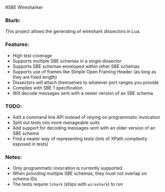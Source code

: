 #SBE Wiresharker

### Blurb:
This project allows the generating of wireshark dissectors in Lua.

### Features:
- High test coverage
- Supports multiple SBE schemas in a single dissector
- Supports SBE schemas enveloped within other SBE schemas
- Supports use of frames like Simple Open Framing Header (as long as they are fixed length)
- Dissectors will attach themselves to whatever port ranges you provide
- Complies with SBE 1 specification
- Will decode messages sent with a newer version of an SBE schema

### TODO:
- Add a command line API instead of relying on programmatic invocation
- Split out tests into more manageable suits
- Add support for decoding messages sent with an older version of an SBE schema
- Find a neater way of representing tests (lots of XPath complexity exposed in tests)

### Notes:
- Only programmatic invocation is currently supported
- When providing multiple SBE schemas, they must not overlap on schema IDs
- The tests require `tshark` (ships with `wireshark`) to run